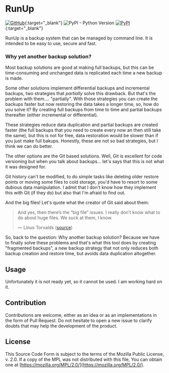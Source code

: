 # RunUp

[![GitHub](https://img.shields.io/github/license/kennylajara/RunUp?style=for-the-badge&color=%230374b4)](https://github.com/kennylajara/RunUp/blob/main/LICENSE){:target="_blank"}
![PyPI - Python Version](https://img.shields.io/pypi/pyversions/RunUp?label=Python%20Support&style=for-the-badge)
[![PyPI](https://img.shields.io/pypi/v/RunUp?style=for-the-badge&color=%230374b4&label=Version&logoColor=%23ffffff)](https://pypi.org/project/RunUp/){:target="_blank"}


RunUp is a backup system that can be managed by command line. It is intended to be easy to use, secure and fast.

### Why yet another backup solution?

Most backup solutions are good at making full backups, but this can be time-consuming and unchanged data is replicated each time a new backup is made.

Some other solutions implement differential backups and incremental backups, two strategies that _partially_ solve this drawback. But that's the problem with them.... "partially". With those strategies you can create the backups faster but now restoring the data takes a longer time, so, how do you solve it? By creating full backups from time to time and partial backups thereafter (either incremental or differential).

These strategies reduce data duplication and partial backups are created faster (the full backups that you need to create every now an then still take the same), but this is not for free, data restoration would be slower than if you just make full bakups. Honestly, these are not so bad strategies, but I think we can do better.

The other options are the Git based solutions. Well, Git is excellent for code versioning but when you talk about backups... let's says that this is not what it was designed for.

Git history can't be modified, to do simple tasks like deleting older restore points or moving some files to cold storage, you'd have to resort to some dubious data manipulation. I admit that I don't know how they implement this with Git (if they do) but also that I'm afraid to find out.

And the big files! Let's quote what the creator of Git said about them:

> And yes, then there’s the “big file” issues. I really don’t know what to do about huge files. We suck at them, I know.
> 
> — Linus Torvalds ([source](https://towardsdatascience.com/data-versioning-all-you-need-to-know-7077aa5ed6d1#d5e7))

So, back to the question: Why another backup solution? Because we have to finally solve these problems and that's what this tool does by creating "fragmented backups", a new backup strategy that not only reduces both backup creation and restore time, but avoids data duplication altogether.

## Usage

Unfortunately it is not ready yet, so it cannot be used. I am working hard on it.

## Contribution

Contributions are welcome, either as an idea or as an implementations in the form of Pull Request. Do not hesitate to open a new issue to clarify doubts that may help the development of the product.

## License

This Source Code Form is subject to the terms of the Mozilla Public License, v. 2.0. If a copy of the MPL was not distributed with this file, You can obtain one at [https://mozilla.org/MPL/2.0/](https://mozilla.org/MPL/2.0/).
